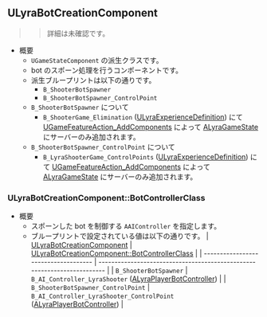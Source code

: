 ## ULyraBotCreationComponent

>> 詳細は未確認です。

* 概要
	* `UGameStateComponent` の派生クラスです。
	* bot のスポーン処理を行うコンポーネントです。
	* 派生ブループリントは以下の通りです。
		* `B_ShooterBotSpawner`
		* `B_ShooterBotSpawner_ControlPoint`
	* `B_ShooterBotSpawner` について
		* `B_ShooterGame_Elimination` ([ULyraExperienceDefinition]) にて [UGameFeatureAction_AddComponents] によって [ALyraGameState] にサーバーのみ追加されます。
	* `B_ShooterBotSpawner_ControlPoint` について
		* `B_LyraShooterGame_ControlPoints` ([ULyraExperienceDefinition]) にて [UGameFeatureAction_AddComponents] によって [ALyraGameState] にサーバーのみ追加されます。

### ULyraBotCreationComponent::BotControllerClass

* 概要
	* スポーンした bot を制御する `AAIController` を指定します。
	* ブループリントで設定されている値は以下の通りです。
		| [ULyraBotCreationComponent]          | [ULyraBotCreationComponent::BotControllerClass]                          |
		| ------------------------------------ | ------------------------------------------------------------------------ |
		| `B_ShooterBotSpawner`                | `B_AI_Controller_LyraShooter` ([ALyraPlayerBotController])               |
		| `B_ShooterBotSpawner_ControlPoint`   | `B_AI_Controller_LyraShooter_ControlPoint` ([ALyraPlayerBotController])  |


<!--- ページ内のリンク --->

<!--- 自前の画像へのリンク --->

<!--- generated --->
[ALyraPlayerBotController]: ../../Lyra/Etc/ALyraPlayerBotController.md#alyraplayerbotcontroller
[ULyraBotCreationComponent]: ../../Lyra/Etc/ULyraBotCreationComponent.md#ulyrabotcreationcomponent
[ULyraBotCreationComponent::BotControllerClass]: ../../Lyra/Etc/ULyraBotCreationComponent.md#ulyrabotcreationcomponentbotcontrollerclass
[ULyraExperienceDefinition]: ../../Lyra/Experience/ULyraExperienceDefinition.md#ulyraexperiencedefinition
[ALyraGameState]: ../../Lyra/GameplayFramework/ALyraGameState.md#alyragamestate
[UGameFeatureAction_AddComponents]: ../../UE/GameFeature/UGameFeatureAction_AddComponents.md#ugamefeatureaction_addcomponents
